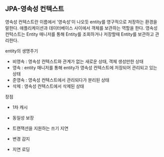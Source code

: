 ## JPA-영속성 컨텍스트

영속성 컨텍스트란 이름에서 '영속성'이 나오듯 entity를 영구적으로 저장하는 환경을 말한다. 애플리케이션과 데이터베이스 사이에서 객체를 보관하는 역할을 한다. 영속성 컨턱스트는 Entity 매니저를 통해 Entity를 조회하거나 저장할때 Entity를 보관하고 관리한다.



entity의 생명주기

- 비영속 : 영속성 컨텍스트와 관계가 없는 새로운 상태, 객체 생성만한 상태
- 영속 : entity 매니저를 통해 entity가 영속성 컨텍스트에 저장되어 관리되고 있는 상태
- 준영속 : 영속성 컨텍스트에서 관리되다가 분리된 상태
- 삭제 : 영속성 컨텍스트에서 삭제된 상태



장점 

- 1차 캐시

- 동일성 보장

- 트랜잭션을 지원하는 쓰기 지연

- 변경 감지

- 지연 로딩

  